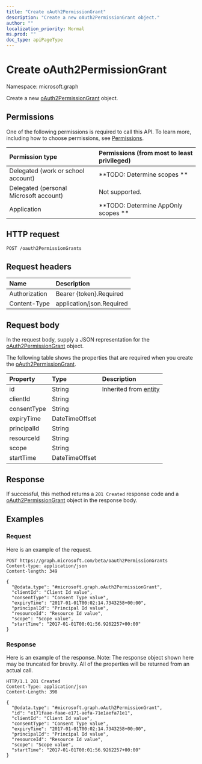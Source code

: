 ```yaml
---
title: "Create oAuth2PermissionGrant"
description: "Create a new oAuth2PermissionGrant object."
author: ""
localization_priority: Normal
ms.prod: ""
doc_type: apiPageType
---
```


# Create oAuth2PermissionGrant

Namespace: microsoft.graph

Create a new [oAuth2PermissionGrant](../resources/oauth2permissiongrant.md) object.

## Permissions
One of the following permissions is required to call this API. To learn more, including how to choose permissions, see [Permissions](/concepts/permissions-reference.md).

|Permission type|Permissions (from most to least privileged)|
|:---|:---|
|Delegated (work or school account)|**TODO: Determine scopes **|
|Delegated (personal Microsoft account)|Not supported.|
|Application|**TODO: Determine AppOnly scopes **|

## HTTP request
<!-- {
  "blockType": "ignored"
}
-->
``` http
POST /oauth2PermissionGrants
```

## Request headers
|Name|Description|
|:---|:---|
|Authorization|Bearer {token}.Required|
|Content-Type|application/json.Required|

## Request body
In the request body, supply a JSON representation for the [oAuth2PermissionGrant](../resources/oauth2permissiongrant.md) object.

The following table shows the properties that are required when you create the [oAuth2PermissionGrant](../resources/oauth2permissiongrant.md).

|Property|Type|Description|
|:---|:---|:---|
|id|String| Inherited from [entity](../resources/entity.md)|
|clientId|String||
|consentType|String||
|expiryTime|DateTimeOffset||
|principalId|String||
|resourceId|String||
|scope|String||
|startTime|DateTimeOffset||



## Response
If successful, this method returns a `201 Created` response code and a [oAuth2PermissionGrant](../resources/oauth2permissiongrant.md) object in the response body.

## Examples

### Request
Here is an example of the request.
<!-- {
  "blockType": "request",
  "name": "create_oauth2permissiongrant_from_oauth2permissiongrants"
}
-->
``` http
POST https://graph.microsoft.com/beta/oauth2PermissionGrants
Content-type: application/json
Content-length: 349

{
  "@odata.type": "#microsoft.graph.oAuth2PermissionGrant",
  "clientId": "Client Id value",
  "consentType": "Consent Type value",
  "expiryTime": "2017-01-01T00:02:14.7343258+00:00",
  "principalId": "Principal Id value",
  "resourceId": "Resource Id value",
  "scope": "Scope value",
  "startTime": "2017-01-01T00:01:56.9262257+00:00"
}
```

### Response
Here is an example of the response. Note: The response object shown here may be truncated for brevity. All of the properties will be returned from an actual call.
<!-- {
  "blockType": "response",
  "truncated": true,
  "@odata.type": "microsoft.graph.oauth2permissiongrant"
}
-->
``` http
HTTP/1.1 201 Created
Content-Type: application/json
Content-Length: 398

{
  "@odata.type": "#microsoft.graph.oAuth2PermissionGrant",
  "id": "e171faae-faae-e171-aefa-71e1aefa71e1",
  "clientId": "Client Id value",
  "consentType": "Consent Type value",
  "expiryTime": "2017-01-01T00:02:14.7343258+00:00",
  "principalId": "Principal Id value",
  "resourceId": "Resource Id value",
  "scope": "Scope value",
  "startTime": "2017-01-01T00:01:56.9262257+00:00"
}
```

